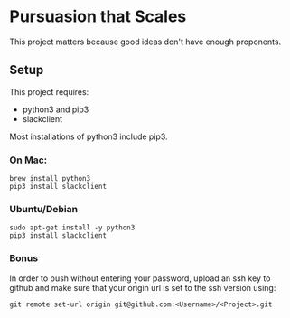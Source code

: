 # Pursuasion that Scales

This project matters because good ideas don't have enough proponents.

## Setup

This project requires:

* python3 and pip3
* slackclient

Most installations of python3 include pip3.

### On Mac:

```
brew install python3
pip3 install slackclient
```

### Ubuntu/Debian

```
sudo apt-get install -y python3
pip3 install slackclient
```

### Bonus

In order to push without entering your password, upload an ssh key to github and make sure that your origin url is set to the ssh version using:

`git remote set-url origin git@github.com:<Username>/<Project>.git`
